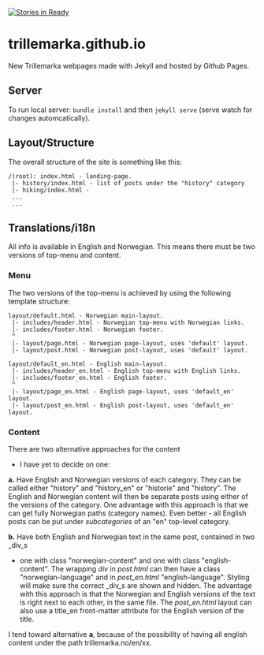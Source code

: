 [![Stories in Ready](https://badge.waffle.io/trillemarka/trillemarka.github.io.svg?label=ready&title=Ready)](http://waffle.io/trillemarka/trillemarka.github.io)

trillemarka.github.io
=====================

New Trillemarka webpages made with Jekyll and hosted by Github Pages.

Server
------
To run local server: `bundle install` and then `jekyll serve`
(serve watch for changes automcatically).

Layout/Structure
----------------

The overall structure of the site is something like this:

    /(root): index.html - landing-page.
     |- history/index.html - list of posts under the "history" category
     |- hiking/index.html - 
     ...
     ...

Translations/i18n
-----------------

All info is available in English and Norwegian.
This means there must be two versions of top-menu and content.

### Menu

The two versions of the top-menu is achieved by using the following template structure:

    layout/default.html - Norwegian main-layout.
     |- includes/header.html - Norwegian top-menu with Norwegian links.
     |- includes/footer.html - Norwegian footer.
     ^
     |- layout/page.html - Norwegian page-layout, uses 'default' layout.
     |- layout/post.html - Norwegian post-layout, uses 'default' layout.

    layout/default_en.html - English main-layout.
     |- includes/header_en.html - English top-menu with English links.
     |- includes/footer_en.html - English footer.
     ^
     |- layout/page_en.html - English page-layout, uses 'default_en' layout.
     |- layout/post_en.html - English post-layout, uses 'default_en' layout.


### Content

There are two alternative approaches for the content
- I have yet to decide on one:

**a.** Have English and Norwegian versions of each category.
They can be called either "history" and "history\_en"
or "historie" and "history".
The English and Norwegian content will then be separate posts
using either of the versions of the category.
One advantage with this approach
is that we can get fully Norwegian paths (category names).
Even better -
all English posts can be put under _subcategories_
of an "en" top-level category.

**b.** Have both English and Norwegian text in the same post,
contained in two _div_s
- one with class "norwegian-content"
and one with class "english-content".
The wrapping _div_ in _post.html_ can then have a class "norwegian-language"
and in _post\_en.html_ "english-language".
Styling will make sure the correct _div_s are shown and hidden.
The advantage with this approach is that
the Norwegian and English versions of the text
is right next to each other,
in the same file.
The _post\_en.html_ layout can also use a title\_en
front-matter attribute for the English version of the title.

I tend toward alternative **a**,
because of the possibility of
having all english content
under the path trillemarka.no/en/xx.

